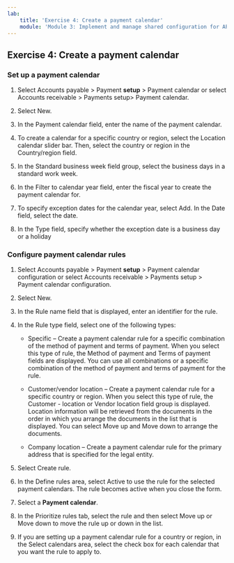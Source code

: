 ```yaml
---
lab:
    title: 'Exercise 4: Create a payment calendar'
    module: 'Module 3: Implement and manage shared configuration for AP and AR'
---
```



## Exercise 4: Create a payment calendar

### Set up a payment calendar

1. Select Accounts payable > Payment **setup** > Payment calendar or select Accounts receivable > Payments setup> Payment calendar.

2. Select New.

3. In the Payment calendar field, enter the name of the payment calendar.

4. To create a calendar for a specific country or region, select the Location calendar slider bar. Then, select the country or region in the Country/region field.

5. In the Standard business week field group, select the business days in a standard work week.

6. In the Filter to calendar year field, enter the fiscal year to create the payment calendar for.

7. To specify exception dates for the calendar year, select Add. In the Date field, select the date.

8. In the Type field, specify whether the exception date is a business day or a holiday

### Configure payment calendar rules

1. Select Accounts payable > Payment **setup** > Payment calendar configuration or select Accounts receivable > Payments setup > Payment calendar configuration. 

2. Select New.

3. In the Rule name field that is displayed, enter an identifier for the rule.

4. In the Rule type field, select one of the following types:

	- Specific – Create a payment calendar rule for a specific combination of the method of payment and terms of payment. When you select this type of rule, the Method of payment and Terms of payment fields are displayed. You can use all combinations or a specific combination of the method of payment and terms of payment for the rule.

	- Customer/vendor location – Create a payment calendar rule for a specific country or region. When you select this type of rule, the Customer - location or Vendor location field group is displayed. Location information will be retrieved from the documents in the order in which you arrange the documents in the list that is displayed. You can select Move up and Move down to arrange the documents.

	- Company location – Create a payment calendar rule for the primary address that is specified for the legal entity.

5. Select Create rule.

6. In the Define rules area, select Active to use the rule for the selected payment calendars. The rule becomes active when you close the form.

7. Select a **Payment calendar**.

8. In the Prioritize rules tab, select the rule and then select Move up or Move down to move the rule up or down in the list.

9. If you are setting up a payment calendar rule for a country or region, in the Select calendars area, select the check box for each calendar that you want the rule to apply to.
